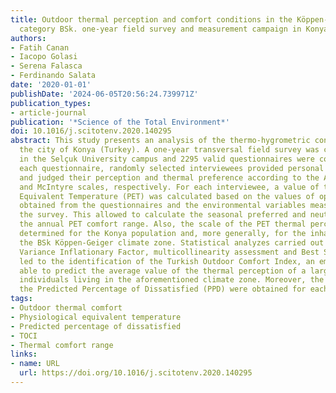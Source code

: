 ```yaml
---
title: Outdoor thermal perception and comfort conditions in the Köppen-Geiger climate
  category BSk. one-year field survey and measurement campaign in Konya, Turkey
authors:
- Fatih Canan
- Iacopo Golasi
- Serena Falasca
- Ferdinando Salata
date: '2020-01-01'
publishDate: '2024-06-05T20:56:24.739971Z'
publication_types:
- article-journal
publication: '*Science of the Total Environment*'
doi: 10.1016/j.scitotenv.2020.140295
abstract: This study presents an analysis of the thermo-hygrometric conditions in
  the city of Konya (Turkey). A one-year transversal field survey was carried out
  in the Selçuk University campus and 2295 valid questionnaires were collected. In
  each questionnaire, randomly selected interviewees provided personal information
  and judged their perception and thermal preference according to the ASHRAE 7-point
  and McIntyre scales, respectively. For each interviewee, a value of the Physiological
  Equivalent Temperature (PET) was calculated based on the values of operational variables
  obtained from the questionnaires and the environmental variables measured during
  the survey. This allowed to calculate the seasonal preferred and neutral PETs and
  the annual PET comfort range. Also, the scale of the PET thermal perception was
  determined for the Konya population and, more generally, for the inhabitants of
  the BSk Köppen-Geiger climate zone. Statistical analyzes carried out in terms of
  Variance Inflationary Factor, multicollinearity assessment and Best Subsets Analysis
  led to the identification of the Turkish Outdoor Comfort Index, an empirical index
  able to predict the average value of the thermal perception of a large group of
  individuals living in the aforementioned climate zone. Moreover, the equations of
  the Predicted Percentage of Dissatisfied (PPD) were obtained for each season.
tags:
- Outdoor thermal comfort
- Physiological equivalent temperature
- Predicted percentage of dissatisfied
- TOCI
- Thermal comfort range
links:
- name: URL
  url: https://doi.org/10.1016/j.scitotenv.2020.140295
---
```

